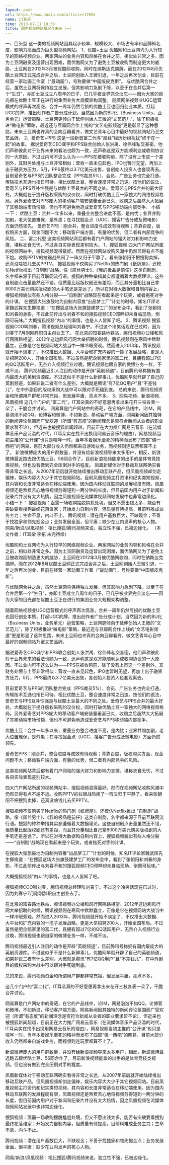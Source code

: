 ```yaml
---
layout: post
url: https://www.huxiu.com/article/17054
name: IT耳朵
time: 2013-07-11 10:39
title: 国内视频网站概况与未来（一）
---
```

一、巨头型 这一类的视频网站因其起步较早、规模较大、市场占有率和品牌知名度、影响力高而成为巨头型视频网站。 1、优酷+土豆 优酷网和土豆网均为入行较早的网络视频企业。两家网站的业务内容和风格在合并之前，相似处非常之多。因为土豆网融资及运营出现困难，而优酷网又为了避免土豆被收购而制造更大的威胁，土豆网在2012年3月被优酷网收购，同时在纳斯达克摘牌。而在2012年8月优酷土豆网正式完成合并之后，土豆网创始人王微引退，一年之后再次创业，目前在经营一家动画工作室（“最动画”），号称要做“中国版皮克斯”。 与优酷网合并之后，虽然土豆网将保持独立发展，但其影响力急剧下降，以至于在合并后第一个“生日”，亦即土豆成立八周年的日子，已几乎被业界完全淡忘——因为大家的目光都在优酷土豆正在进行的集团业务大规模架构调整。 随着网络视频业UGC运营模式的呼声再次高涨，合并一周年仍然亏损的优酷土豆也回归创业本质，打起UGC的牌，推出创作者广告分成计划。当然因为新的BU化（Business Units，业务单元）运营策略，土豆网更倾向于延伸创始人王微的“文艺范儿”，除了积极推进“微电影”策略，最近还与豆瓣网合作上线的“文艺电影频道”更是彰显了这种思路，未来土豆网也许真的会向豆瓣看齐，做文艺青年心目中最好的视频网站乃至文艺品牌。 2、爱奇艺+PPS 这是一段新晋富二代与“屌丝”经历纷纷扰扰“终于在一起”的故事。 据说爱奇艺CEO龚宇和PPS联合创始人张洪禹、徐伟峰私交甚密，他们声称彼此对于业界未来的看法也颇为一致，还声称这是双方能顺利达成收购协议的一大原因。不过业内可不这么认为——PPS在被收购前，除了没有上市这一个差别外，其财务处境与土豆非常相似：营收一直未见起色，IPO也暂时无望，再加上出于融资方压力，5月，PPS最终以3.7亿美元出售，各创始人投资人也套现离去。 目前爱奇艺与PPS的团队整合完成（PPS裁员5%），会员、广告业务也完全打通，传输技术互通也指日可待。相比优酷土豆，整合速度非常之迅速。按他们的说法，爱奇艺与PPS互补性强是与优酷土豆最大的不同之处。爱奇艺与PPS合并的最大好处，大概就在于提升版权采购的议价权，同时打破优酷土豆一家独大的网络视频格局。另外爱奇艺对PPS庞大的移动客户端安装量垂涎已久，收购之后虽然大大拓展了其移动端市场份额，但也不可避免地造成爱奇艺与PPS移动端内部竞争。 小结一下： 优酷土豆：合并一年多以来，重叠业务整合进度不高，是内忧；业界并购加剧，老大位置难保，是外患；在寻找掘金点（UGC、播客广告分成及微电影）方面仍然领先。 爱奇艺PPS：刚合并，整合进度与成效有待观察；背靠百度，版权购买方面，现金问题不大；移动客户端方面，有量的优势，但二者有内部竞争的风险。 二、富二代型 这类视频网站背后都有着门户网站的强大财力和影响力支撑，堪称衣食无忧，不过各自实际表现差别较大。 1、搜狐视频 四大门户网站所属的视频网站中，搜狐视频混得最好。然而在视频网站收购风潮中仍然显得有点不尴不尬。收购PPTV的拉锯战热闹了一阵又归于平静了。看来张朝阳不把搜狗卖掉，还真没啥钱儿去买PPTV。 搜狐视频不仅购买了Netflix的热门剧《纸牌屋》，还模仿Netflix推出 “自制剧”战略。像《屌丝男士》、《我的极品是前任》这类自制剧，名字都来源于目前互联网流行语。搜狐的种种举措其实都遵循着大数据理论。这些自制剧点击量虽然还不错，但质量比起版权剧还有差距，而且其分量相比自己拿8000万美元购买版权剧的大手笔还是差远了。所以在对待大数据和自制内容上，搜狐视频貌似有些人格分裂——“自制剧”战略现在看起来是个玩笑，或者拖死对手的计谋。 在搜狐大张旗鼓地为自制内容推“出品梦工厂”计划的时候，知名IT评论家魏武挥先生揶揄道：“在搜狐这场大张旗鼓建梦工厂的发布会中，看到了张朝阳和刘春的身影，不过此前传出与刘春不和的搜狐视频CEO邓晔却未身临现场，倒颇可玩味。” 大概搜狐视频“内斗”的事情，也是人人皆知了吧。 2、腾讯视频 搜狐视频COO叫刘春，腾讯视频总经理叫刘春宁。不过这个冷笑话现在已过时，因为刘春宁7月刚刚辞职自主创业去了。 在北京的知春路地铁站，腾讯视频办公楼和风行网隔路相望。2012年这边厢风行网大举招聘的时候，腾讯视频则在寒风中默默矗立，正像是它在视频网站大战当中一样冷眼旁观。然而进入2013年，腾讯视频就开始不淡定了，不仅推出大数据、大平台和扩充内容的一揽子发展战略，更是大举招聘200人，开始全国布局。不过虽然是肥企鹅家里的富二代，且拥有超过7亿的QQ活跃用户，无奈介入视频行业过晚，腾讯视频也跟自家的微博业务一样，不咸不淡。 腾讯视频最近引人注目的动作是开辟“英剧频道”，目前腾讯号称拥有国内最庞大的英剧资源库。不过这似乎不是什么新鲜事儿，优酷网早就开辟了自己的英剧频道，如果非说二者有什么差别，大概就是腾讯“有7亿QQ用户”且“不差钱儿”，在中外剧目的版权采购大战中可以跟对手死磕到底。 总的来说，腾讯视频资金和所谓用户群都非常充裕，但发展平庸，亮点不多。 3、网易视频、新浪视频、凤凰视频 这几个门户的“富二代”，IT耳朵真的不好意思再拿出来花开三枝各表一朵了，干脆合并讨论。 网易算是门户网站中的奇葩，在它的产品线中，论IM，网易泡泡不如QQ，论博客和微博，不如新浪，移动客户端方面，网易新闻因其独特的新闻评论氛围而广受欢迎（所谓“有态度”的新闻理念是否符合新闻从业者的职业要求暂不论），但近来也被搜狐新闻超越，目前正在大力推广网易云音乐（在流媒体音乐产品泛滥的时代，IT耳朵实在找不出换用网易云音乐的理由），网易视频当初主推的“公开课”也只是喧哗一时，当年本着娱乐至死的精神而发布了四部“偶一西吧”的网易，目前大部分收入仍然都来自游戏业务，而视频则连玩票都算不上了。 新浪微博庞大的用户群数量，并没有给新浪视频导来太多用户，相反，新浪微博最近跑去跟优酷土豆、56网合作了。目前新浪视频能拿的出手的是体育竞技类视频。但也没有做到完全压倒对手的程度。 凤凰新媒体对于移动互联网确实看得非常之长远，从2007年前后就开始陆续推出移动互联产品，但凤凰视频却剑走偏锋，娱乐内容大大少于其它视频网站。目前凤凰视频主打资讯和纪实类短视频，其内容和长度非常适合在移动端使用。因为国内移动互联网的发展程度有限，凤凰视频还是煞费苦心地将视频剪得短到一两分钟的长度，但目前国内用户对于新闻和纪录片并没有太大热情，因之凤凰视频在流媒体视频网站发展中也非常边缘化。 小结一下： 搜狐视频：亟需一场收购摆脱尴尬处境，但又不愿出钱太多，能否有突破要看搜狗最终花落谁家；开始发力自制内容，但质量有待提高，目前料难成业务主力；生命不息，内斗不止。 腾讯视频：潜在用户基数巨大，不缺现金；不善于找独家和领先掘金点；业务发展全面，但平庸；缺少在业内发声的核心人物。 网易/新浪/凤凰视频：相比搜狐/腾讯视频来说，独立性不强，已被边缘化。 （本文作者：IT耳朵 李拓 未完待续）

优酷网和土豆网均为入行较早的网络视频企业。两家网站的业务内容和风格在合并之前，相似处非常之多。因为土豆网融资及运营出现困难，而优酷网又为了避免土豆被收购而制造更大的威胁，土豆网在2012年3月被优酷网收购，同时在纳斯达克摘牌。而在2012年8月优酷土豆网正式完成合并之后，土豆网创始人王微引退，一年之后再次创业，目前在经营一家动画工作室（“最动画”），号称要做“中国版皮克斯”。

与优酷网合并之后，虽然土豆网将保持独立发展，但其影响力急剧下降，以至于在合并后第一个“生日”，亦即土豆成立八周年的日子，已几乎被业界完全淡忘——因为大家的目光都在优酷土豆正在进行的集团业务大规模架构调整。

随着网络视频业UGC运营模式的呼声再次高涨，合并一周年仍然亏损的优酷土豆也回归创业本质，打起UGC的牌，推出创作者广告分成计划。当然因为新的BU化（Business Units，业务单元）运营策略，土豆网更倾向于延伸创始人王微的“文艺范儿”，除了积极推进“微电影”策略，最近还与豆瓣网合作上线的“文艺电影频道”更是彰显了这种思路，未来土豆网也许真的会向豆瓣看齐，做文艺青年心目中最好的视频网站乃至文艺品牌。

据说爱奇艺CEO龚宇和PPS联合创始人张洪禹、徐伟峰私交甚密，他们声称彼此对于业界未来的看法也颇为一致，还声称这是双方能顺利达成收购协议的一大原因。不过业内可不这么认为——PPS在被收购前，除了没有上市这一个差别外，其财务处境与土豆非常相似：营收一直未见起色，IPO也暂时无望，再加上出于融资方压力，5月，PPS最终以3.7亿美元出售，各创始人投资人也套现离去。

目前爱奇艺与PPS的团队整合完成（PPS裁员5%），会员、广告业务也完全打通，传输技术互通也指日可待。相比优酷土豆，整合速度非常之迅速。按他们的说法，爱奇艺与PPS互补性强是与优酷土豆最大的不同之处。爱奇艺与PPS合并的最大好处，大概就在于提升版权采购的议价权，同时打破优酷土豆一家独大的网络视频格局。另外爱奇艺对PPS庞大的移动客户端安装量垂涎已久，收购之后虽然大大拓展了其移动端市场份额，但也不可避免地造成爱奇艺与PPS移动端内部竞争。

优酷土豆：合并一年多以来，重叠业务整合进度不高，是内忧；业界并购加剧，老大位置难保，是外患；在寻找掘金点（UGC、播客广告分成及微电影）方面仍然领先。

爱奇艺PPS：刚合并，整合进度与成效有待观察；背靠百度，版权购买方面，现金问题不大；移动客户端方面，有量的优势，但二者有内部竞争的风险。

这类视频网站背后都有着门户网站的强大财力和影响力支撑，堪称衣食无忧，不过各自实际表现差别较大。

四大门户网站所属的视频网站中，搜狐视频混得最好。然而在视频网站收购风潮中仍然显得有点不尴不尬。收购PPTV的拉锯战热闹了一阵又归于平静了。看来张朝阳不把搜狗卖掉，还真没啥钱儿去买PPTV。

搜狐视频不仅购买了Netflix的热门剧《纸牌屋》，还模仿Netflix推出 “自制剧”战略。像《屌丝男士》、《我的极品是前任》这类自制剧，名字都来源于目前互联网流行语。搜狐的种种举措其实都遵循着大数据理论。这些自制剧点击量虽然还不错，但质量比起版权剧还有差距，而且其分量相比自己拿8000万美元购买版权剧的大手笔还是差远了。所以在对待大数据和自制内容上，搜狐视频貌似有些人格分裂——“自制剧”战略现在看起来是个玩笑，或者拖死对手的计谋。

在搜狐大张旗鼓地为自制内容推“出品梦工厂”计划的时候，知名IT评论家魏武挥先生揶揄道：“在搜狐这场大张旗鼓建梦工厂的发布会中，看到了张朝阳和刘春的身影，不过此前传出与刘春不和的搜狐视频CEO邓晔却未身临现场，倒颇可玩味。”

大概搜狐视频“内斗”的事情，也是人人皆知了吧。

搜狐视频COO叫刘春，腾讯视频总经理叫刘春宁。不过这个冷笑话现在已过时，因为刘春宁7月刚刚辞职自主创业去了。

在北京的知春路地铁站，腾讯视频办公楼和风行网隔路相望。2012年这边厢风行网大举招聘的时候，腾讯视频则在寒风中默默矗立，正像是它在视频网站大战当中一样冷眼旁观。然而进入2013年，腾讯视频就开始不淡定了，不仅推出大数据、大平台和扩充内容的一揽子发展战略，更是大举招聘200人，开始全国布局。不过虽然是肥企鹅家里的富二代，且拥有超过7亿的QQ活跃用户，无奈介入视频行业过晚，腾讯视频也跟自家的微博业务一样，不咸不淡。

腾讯视频最近引人注目的动作是开辟“英剧频道”，目前腾讯号称拥有国内最庞大的英剧资源库。不过这似乎不是什么新鲜事儿，优酷网早就开辟了自己的英剧频道，如果非说二者有什么差别，大概就是腾讯“有7亿QQ用户”且“不差钱儿”，在中外剧目的版权采购大战中可以跟对手死磕到底。

总的来说，腾讯视频资金和所谓用户群都非常充裕，但发展平庸，亮点不多。

这几个门户的“富二代”，IT耳朵真的不好意思再拿出来花开三枝各表一朵了，干脆合并讨论。

网易算是门户网站中的奇葩，在它的产品线中，论IM，网易泡泡不如QQ，论博客和微博，不如新浪，移动客户端方面，网易新闻因其独特的新闻评论氛围而广受欢迎（所谓“有态度”的新闻理念是否符合新闻从业者的职业要求暂不论），但近来也被搜狐新闻超越，目前正在大力推广网易云音乐（在流媒体音乐产品泛滥的时代，IT耳朵实在找不出换用网易云音乐的理由），网易视频当初主推的“公开课”也只是喧哗一时，当年本着娱乐至死的精神而发布了四部“偶一西吧”的网易，目前大部分收入仍然都来自游戏业务，而视频则连玩票都算不上了。

新浪微博庞大的用户群数量，并没有给新浪视频导来太多用户，相反，新浪微博最近跑去跟优酷土豆、56网合作了。目前新浪视频能拿的出手的是体育竞技类视频。但也没有做到完全压倒对手的程度。

凤凰新媒体对于移动互联网确实看得非常之长远，从2007年前后就开始陆续推出移动互联产品，但凤凰视频却剑走偏锋，娱乐内容大大少于其它视频网站。目前凤凰视频主打资讯和纪实类短视频，其内容和长度非常适合在移动端使用。因为国内移动互联网的发展程度有限，凤凰视频还是煞费苦心地将视频剪得短到一两分钟的长度，但目前国内用户对于新闻和纪录片并没有太大热情，因之凤凰视频在流媒体视频网站发展中也非常边缘化。

搜狐视频：亟需一场收购摆脱尴尬处境，但又不愿出钱太多，能否有突破要看搜狗最终花落谁家；开始发力自制内容，但质量有待提高，目前料难成业务主力；生命不息，内斗不止。

腾讯视频：潜在用户基数巨大，不缺现金；不善于找独家和领先掘金点；业务发展全面，但平庸；缺少在业内发声的核心人物。

网易/新浪/凤凰视频：相比搜狐/腾讯视频来说，独立性不强，已被边缘化。

